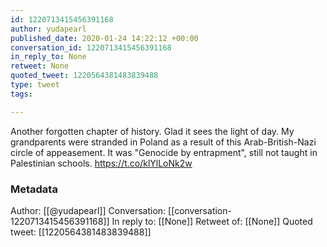 ```yaml
---
id: 1220713415456391168
author: yudapearl
published_date: 2020-01-24 14:22:12 +00:00
conversation_id: 1220713415456391168
in_reply_to: None
retweet: None
quoted_tweet: 1220564381483839488
type: tweet
tags:

---
```


Another forgotten chapter of history. Glad it sees the light of day. My grandparents were stranded in Poland as a result of this Arab-British-Nazi circle of appeasement. It was "Genocide by entrapment", still not taught in Palestinian schools. https://t.co/klYlLoNk2w

### Metadata

Author: [[@yudapearl]]
Conversation: [[conversation-1220713415456391168]]
In reply to: [[None]]
Retweet of: [[None]]
Quoted tweet: [[1220564381483839488]]
